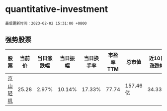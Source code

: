 # quantitative-investment

`最后更新时间：2023-02-02 15:31:00 +0800`

## 强势股票

|股票|当前价|当日涨跌幅|当日振幅|当日换手率|市盈率TTM|总市值|近10日涨跌幅|
|----|----|----|----|----|----|----|----|
|[京山轻机](https://xueqiu.com/S/SZ000821)|25.28|2.97%|10.14%|17.33%|77.74|157.46亿|34.33%|
